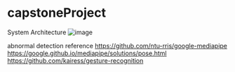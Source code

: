 # capstoneProject
System Architecture
![image](https://user-images.githubusercontent.com/75288953/178403742-d9f28d88-a90d-4dd6-801d-7b0ea4f8da84.png)

abnormal detection reference
https://github.com/ntu-rris/google-mediapipe
https://google.github.io/mediapipe/solutions/pose.html
https://github.com/kairess/gesture-recognition

